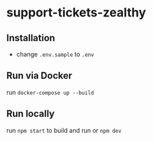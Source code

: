 # support-tickets-zealthy

## Installation
- change `.env.sample` to `.env`

## Run via Docker
run `docker-compose up --build`

## Run locally
run `npm start` to build and run or `npm dev`
